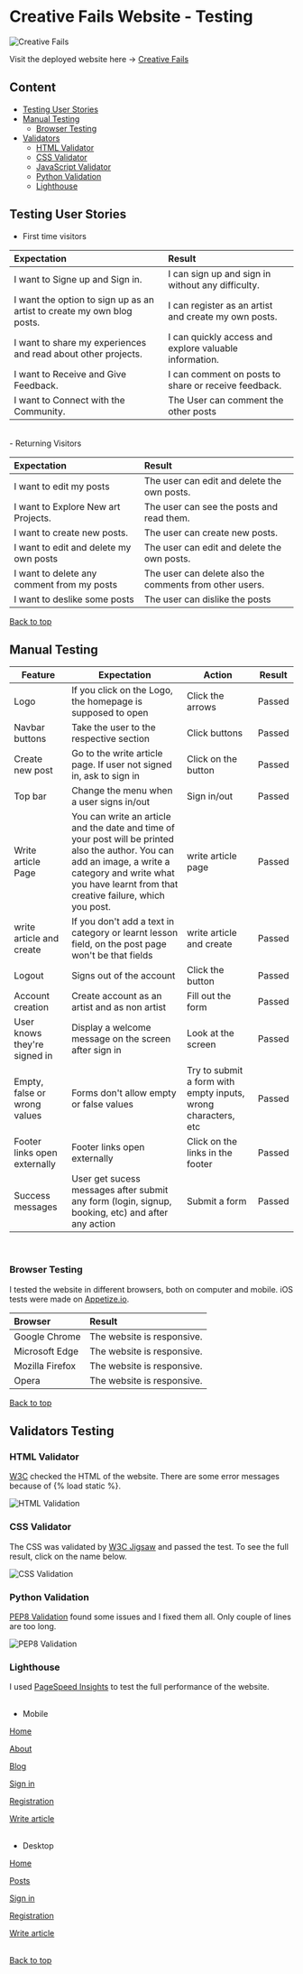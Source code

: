 # Creative Fails Website - Testing

![Creative Fails](documentation/images/Am-I-Resposive.png)

Visit the deployed website here → [Creative Fails](https://creativefails-b08c6c63e317.herokuapp.com/)

## Content

- [Testing User Stories](#testing-user-stories)
- [Manual Testing](#manual-testing)
  - [Browser Testing](#browser-testing)
- [Validators](#manual-testing)
  - [HTML Validator](#html-validator)
  - [CSS Validator](#css-validator)
  - [JavaScript Validator](#javascript-validator)
  - [Python Validation](#python-validation)
  - [Lighthouse](#lighthouse)

## Testing User Stories

- First time visitors

| Expectation                                              | Result                                                                                                                                        |
| :------------------------------------------------------- | :-------------------------------------------------------------------------------------------------------------------------------------------- |
I want to Signe up and Sign in. | I can sign up and sign in without any difficulty.
I want the option to sign up as an artist to create my own blog posts.                       | I can register as an artist and create my own posts.     
I want to share my experiences and read about other projects.                                    |  I can quickly access and explore valuable information. |
|I want to Receive and Give Feedback.                                        | I can comment on posts to share or receive feedback.   | I want responsiveness from my website.                   | 	I experience full responsiveness, ensuring a seamless experience on all  devices.              |
|I want to Connect with the Community.          | The User can comment the other posts 
<br>
- Returning Visitors

| Expectation                                          | Result                                                                                  |
| :--------------------------------------------------- | :-------------------------------------------------------------------------------------- |
| I want to edit my posts | The user can edit and delete the own posts.
| I want to Explore New art Projects.                | The user can see the posts and read them.              |
| I want to create new posts.                  | The user can create new posts.                     
I want to edit and delete my own posts | The user can edit and delete the own posts.
I want to delete any comment from my posts | The user can delete also the comments from other users. | 
I want to deslike some posts            | The user can dislike the posts  


[Back to top](#content)

## Manual Testing

| Feature                                                                     | Expectation                                                                   | Action                                                        | Result |
| --------------------------------------------------------------------------- | ----------------------------------------------------------------------------- | ------------------------------------------------------------- | ------ |
| Logo                                                                   | If you click on the Logo, the homepage is supposed to open     | Click the arrows                                              | Passed |
| Navbar buttons                                                              | Take the user to the respective section                                       | Click buttons                                                 | Passed |
| Create new post                                                           | Go to the write article page. If user not signed in, ask to sign in                 | Click on the button                                           | Passed |
| Top bar                                                                     | Change the menu when a user signs in/out                                      | Sign in/out                                                   | Passed |
| Write article Page                                                               | You can write an  article and the date and time of your post will be printed also the author. You can add an image, a write a category and write what you have learnt from that creative failure, which you post.                                                 |write article page                                         | Passed | 
| write article and create                        |If you don't add a text in category or learnt lesson field, on the post page won't be that fields  | write article and create |Passed
Logout                                                                      | Signs out of the account                                                      | Click the button                                              | Passed |
| Account creation                                                            | Create account as an artist and as non artist                                                               | Fill out the form                                             | Passed |
| User knows they're signed in                                                | Display a welcome message  on the screen after sign in                                 | Look at the screen                                            | Passed |
| Empty, false or wrong values                                                | Forms don't allow empty or false values                                       | Try to submit a form with empty inputs, wrong characters, etc | Passed |
| Footer links open externally                                                | Footer links open externally                                                  | Click on the links in the footer                              | Passed |
| Success messages                                                             | User get sucess messages after submit any form (login, signup, booking, etc) and after any action| Submit a form                                                 | Passed |


<br>

### Browser Testing

I tested the website in different browsers, both on computer and mobile. iOS tests were made on [Appetize.io](https://appetize.io/).

| Browser         | Result                     |
| :-------------- | :------------------------- |
| Google Chrome   | The website is responsive. |
| Microsoft Edge  | The website is responsive. |
| Mozilla Firefox | The website is responsive. |
| Opera           | The website is responsive. |

[Back to top](#content)

## Validators Testing

### HTML Validator

[W3C](https://validator.w3.org/) checked the HTML of the website. There are some error messages because of {% load static %}.

![HTML Validation](documentation/images/html_validator.png)

### CSS Validator

The CSS was validated by [W3C Jigsaw](https://jigsaw.w3.org/css-validator/) and passed the test. To see the full result, click on the name below.

![CSS Validation](documentation/images/css_validation.png)


### Python Validation

[PEP8 Validation](https://pep8ci.herokuapp.com/) found some issues and I fixed them all. Only couple of lines are too long.

![PEP8 Validation](documentation/images/Python-validator.png)


### Lighthouse

I used [PageSpeed Insights](https://pagespeed.web.dev/) to test the full performance of the website.<br><br>

- Mobile

[Home](documentation/images/home_m.png)<br>

[About](documentation/images/about_m.png)<br>

[Blog](documentation/images/posts_m.png)<br>

[Sign in](documentation/images/signin_m.png)<br>

[Registration](documentation/images/registration_m.png)<br>

[Write article](documentation/images/write_article_m.png)<br><br>

- Desktop

[Home](documentation/images/home_d.png)<br>

[Posts](documentation/images/posts_d.png)<br>

[Sign in](documentation/images/signin_d.png)<br>

[Registration](documentation/images/registration_d.png)<br>

[Write article](documentation/images/write_article_d.png)<br><br>

[Back to top](#content)